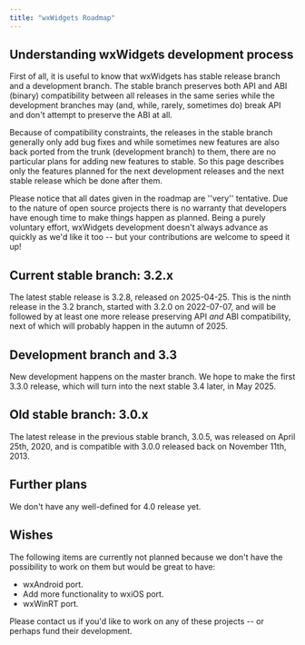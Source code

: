 ```yaml
---
title: "wxWidgets Roadmap"
---
```


## Understanding wxWidgets development process

First of all, it is useful to know that wxWidgets has stable release branch and a development branch. The stable branch preserves both API and ABI (binary) compatibility between all releases in the same series while the development branches may (and, while, rarely, sometimes do) break API and don't attempt to preserve the ABI at all.

Because of compatibility constraints, the releases in the stable branch generally only add bug fixes and while sometimes new features are also back ported from the trunk (development branch) to them, there are no particular plans for adding new features to stable. So this page describes only the features planned for the next development releases and the next stable release which be done after them.

Please notice that all dates given in the roadmap are ''very'' tentative. Due to the nature of open source projects there is no warranty that developers have enough time to make things happen as planned. Being a purely voluntary effort, wxWidgets development doesn't always advance as quickly as we'd like it too -- but your contributions are welcome to speed it up!

## Current stable branch: 3.2.x

The latest stable release is 3.2.8, released on 2025-04-25. This is the ninth release in the 3.2 branch, started with 3.2.0 on 2022-07-07, and will be followed by at least one more release preserving API _and_ ABI compatibility, next of which will probably happen in the autumn of 2025.

## Development branch and 3.3

New development happens on the master branch. We hope to make the first 3.3.0 release, which will turn into the next stable 3.4 later, in May 2025.

## Old stable branch: 3.0.x

The latest release in the previous stable branch, 3.0.5, was released on April 25th, 2020, and is compatible with 3.0.0 released back on November 11th, 2013.

## Further plans

We don't have any well-defined for 4.0 release yet.

## Wishes

The following items are currently not planned because we don't have the possibility to work on them but would be great to have:

 * wxAndroid port.
 * Add more functionality to wxiOS port.
 * wxWinRT port.

Please contact us if you'd like to work on any of these projects -- or perhaps fund their development.
